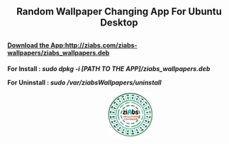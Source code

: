 <h2 style="text-align: center;">Random Wallpaper Changing App For Ubuntu Desktop<h2>

<a href="http://ziabs.com/ziabs-wallpapers/ziabs_wallpapers.deb"><h4>Download the App:http://ziabs.com/ziabs-wallpapers/ziabs_wallpapers.deb<h4></a>
<p>For Install : <i>sudo dpkg -i [PATH TO THE APP]/ziabs_wallpapers.deb</i></p>
<p>For Uninstall : <i>sudo /var/ziabsWallpapers/uninstall</i><p>

<a href="ziabs.com" style="margin-left:45%"><img src="https://raw.githubusercontent.com/ziabs/ziabs_ubuntu_wallpaper_changer/master/var/ziabsWallpapers/icons/rzwfwh.png" alt="ziAbs Ubuntu Desktop Wallpaper changer" width="100" height="100"></img></a>
